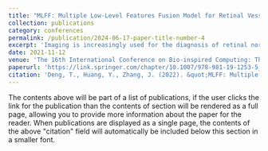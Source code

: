 ```yaml
---
title: "MLFF: Multiple Low-Level Features Fusion Model for Retinal Vessel Segmentation"
collection: publications
category: conferences
permalink: /publication/2024-06-17-paper-title-number-4
excerpt: 'Imaging is increasingly used for the diagnosis of retinal normality and the monitoring of retinal abnormalities. Many retinal vessel properties, such as small artery aneurysms, narrowing of incisions, etc., are related to systemic diseases. The morphology of retinal blood vessels themselves is related to cardiovascular disease and coronary artery disease in adults. The fundus image can intuitively reflect the retinal vessel lesions, and the computer-based image processing method can be used for auxiliary medical diagnosis. In this paper, a retinal vessel segmentation model, named as MLFF, is proposed to effectively extract and fuse multiple low-level features. Firstly, there are 25 low-level feature maps of fundus retinal vessel images that are analyzed and extracted. Then, the feature maps are fused by an AdaBoost classifier. Finally, the MLFF is trained and evaluated on public fundus images for vessel extraction dataset (DRIVE). The qualitative and quantitative experimental results show that our model can effectively detect the retinal vessels and outperforms other models including deep learning-based models.'
date: 2021-11-12
venue: 'The 16th International Conference on Bio-inspired Computing: Theories and Applications (BIC-TA 2021)'
paperurl: 'https://link.springer.com/chapter/10.1007/978-981-19-1253-5_20'
citation: 'Deng, T., Huang, Y., Zhang, J. (2022). &quot;MLFF: Multiple Low-Level Features Fusion Model for Retinal Vessel Segmentation.&quot; <i>2021 International Conference on Bio-Inspired Computing: Theories and Applications. (BIC-TA). <i>. pp. 271-281.'
---
```


The contents above will be part of a list of publications, if the user clicks the link for the publication than the contents of section will be rendered as a full page, allowing you to provide more information about the paper for the reader. When publications are displayed as a single page, the contents of the above "citation" field will automatically be included below this section in a smaller font.
